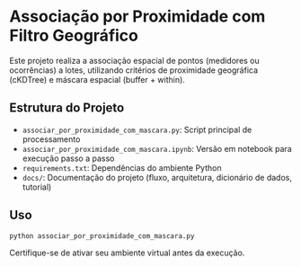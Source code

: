 
# Associação por Proximidade com Filtro Geográfico

Este projeto realiza a associação espacial de pontos (medidores ou ocorrências) a lotes, utilizando critérios de proximidade geográfica (cKDTree) e máscara espacial (buffer + within).

## Estrutura do Projeto

- `associar_por_proximidade_com_mascara.py`: Script principal de processamento
- `associar_por_proximidade_com_mascara.ipynb`: Versão em notebook para execução passo a passo
- `requirements.txt`: Dependências do ambiente Python
- `docs/`: Documentação do projeto (fluxo, arquitetura, dicionário de dados, tutorial)

## Uso

```bash
python associar_por_proximidade_com_mascara.py
```

Certifique-se de ativar seu ambiente virtual antes da execução.
